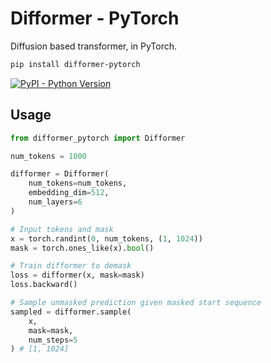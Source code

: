 
# Difformer - PyTorch

Diffusion based transformer, in PyTorch.

```bash
pip install difformer-pytorch
```
[![PyPI - Python Version](https://img.shields.io/pypi/v/difformer-pytorch?style=flat&colorA=black&colorB=black)](https://pypi.org/project/difformer-pytorch/)


## Usage
```python
from difformer_pytorch import Difformer

num_tokens = 1000

difformer = Difformer(
    num_tokens=num_tokens,
    embedding_dim=512,
    num_layers=6
)

# Input tokens and mask
x = torch.randint(0, num_tokens, (1, 1024))
mask = torch.ones_like(x).bool()

# Train difformer to demask
loss = difformer(x, mask=mask)
loss.backward()

# Sample unmasked prediction given masked start sequence
sampled = difformer.sample(
    x,
    mask=mask,
    num_steps=5
) # [1, 1024]

```
